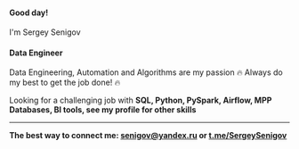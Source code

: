 #### Good day!  
I'm Sergey Senigov  
#### **Data Engineer**

Data Engineering, Automation and Algorithms are my passion 🔥  Always do my best to get the job done! 🔥

Looking for a challenging job with **SQL, Python, PySpark, Airflow, MPP Databases, BI tools, see my profile for other skills**
***
**The best way to connect me: <senigov@yandex.ru> or [t.me/SergeySenigov](https://t.me/SergeySenigov)**

